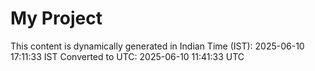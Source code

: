# My Project

This content is dynamically generated in Indian Time (IST): 2025-06-10 17:11:33 IST
Converted to UTC: 2025-06-10 11:41:33 UTC
